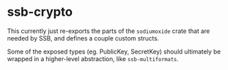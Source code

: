 # ssb-crypto

This currently just re-exports the parts of the `sodiumoxide` crate that
are needed by SSB, and defines a couple custom structs.

Some of the exposed types (eg. PublicKey, SecretKey) should ultimately
be wrapped in a higher-level abstraction, like `ssb-multiformats`.
